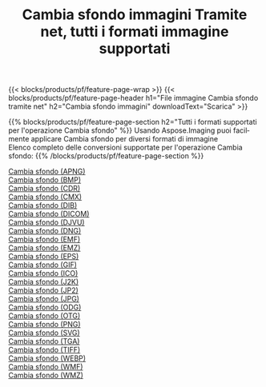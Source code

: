 ﻿---
title: Cambia sfondo immagini Tramite net, tutti i formati immagine supportati 
weight: 3920
url: /it/net/change-background 
lang: it
langdirlevel: 2
locales: zh-hans,ja,it,ru,de,es,fr,nl,id,lt,pl,pt,vi,tr,ko,zh-hant,ar,hi,th,sv,cs,uk,he
description: Usando Aspose.Imaging puoi facilmente Cambia sfondo immagini tramite net
---

{{< blocks/products/pf/feature-page-wrap >}}
{{< blocks/products/pf/feature-page-header h1="File immagine Cambia sfondo tramite net" h2="Cambia sfondo immagini" downloadText="Scarica" >}}


{{% blocks/products/pf/feature-page-section  h2="Tutti i formati supportati per l'operazione Cambia sfondo" %}}
Usando Aspose.Imaging puoi facilmente applicare Cambia sfondo per diversi formati di immagine
<br/>
Elenco completo delle conversioni supportate per l'operazione Cambia sfondo:
{{% /blocks/products/pf/feature-page-section %}}
<div class="container-fluid productfamilypage bg-gray">
    <div class="convertypes bg-gray agp-content section">
        <div class="container">
		<div class="row other-converters">
		    <div class='col-md-2 other-converter remove-lp remove-rp'><a href="/imaging/it/net/change-background/apng" >Cambia sfondo (APNG)</a></div><div class='col-md-2 other-converter remove-lp remove-rp'><a href="/imaging/it/net/change-background/bmp" >Cambia sfondo (BMP)</a></div><div class='col-md-2 other-converter remove-lp remove-rp'><a href="/imaging/it/net/change-background/cdr" >Cambia sfondo (CDR)</a></div><div class='col-md-2 other-converter remove-lp remove-rp'><a href="/imaging/it/net/change-background/cmx" >Cambia sfondo (CMX)</a></div><div class='col-md-2 other-converter remove-lp remove-rp'><a href="/imaging/it/net/change-background/dib" >Cambia sfondo (DIB)</a></div><div class='col-md-2 other-converter remove-lp remove-rp'><a href="/imaging/it/net/change-background/dicom" >Cambia sfondo (DICOM)</a></div><div class='col-md-2 other-converter remove-lp remove-rp'><a href="/imaging/it/net/change-background/djvu" >Cambia sfondo (DJVU)</a></div><div class='col-md-2 other-converter remove-lp remove-rp'><a href="/imaging/it/net/change-background/dng" >Cambia sfondo (DNG)</a></div><div class='col-md-2 other-converter remove-lp remove-rp'><a href="/imaging/it/net/change-background/emf" >Cambia sfondo (EMF)</a></div><div class='col-md-2 other-converter remove-lp remove-rp'><a href="/imaging/it/net/change-background/emz" >Cambia sfondo (EMZ)</a></div><div class='col-md-2 other-converter remove-lp remove-rp'><a href="/imaging/it/net/change-background/eps" >Cambia sfondo (EPS)</a></div><div class='col-md-2 other-converter remove-lp remove-rp'><a href="/imaging/it/net/change-background/gif" >Cambia sfondo (GIF)</a></div><div class='col-md-2 other-converter remove-lp remove-rp'><a href="/imaging/it/net/change-background/ico" >Cambia sfondo (ICO)</a></div><div class='col-md-2 other-converter remove-lp remove-rp'><a href="/imaging/it/net/change-background/j2k" >Cambia sfondo (J2K)</a></div><div class='col-md-2 other-converter remove-lp remove-rp'><a href="/imaging/it/net/change-background/jp2" >Cambia sfondo (JP2)</a></div><div class='col-md-2 other-converter remove-lp remove-rp'><a href="/imaging/it/net/change-background/jpg" >Cambia sfondo (JPG)</a></div><div class='col-md-2 other-converter remove-lp remove-rp'><a href="/imaging/it/net/change-background/odg" >Cambia sfondo (ODG)</a></div><div class='col-md-2 other-converter remove-lp remove-rp'><a href="/imaging/it/net/change-background/otg" >Cambia sfondo (OTG)</a></div><div class='col-md-2 other-converter remove-lp remove-rp'><a href="/imaging/it/net/change-background/png" >Cambia sfondo (PNG)</a></div><div class='col-md-2 other-converter remove-lp remove-rp'><a href="/imaging/it/net/change-background/svg" >Cambia sfondo (SVG)</a></div><div class='col-md-2 other-converter remove-lp remove-rp'><a href="/imaging/it/net/change-background/tga" >Cambia sfondo (TGA)</a></div><div class='col-md-2 other-converter remove-lp remove-rp'><a href="/imaging/it/net/change-background/tiff" >Cambia sfondo (TIFF)</a></div><div class='col-md-2 other-converter remove-lp remove-rp'><a href="/imaging/it/net/change-background/webp" >Cambia sfondo (WEBP)</a></div><div class='col-md-2 other-converter remove-lp remove-rp'><a href="/imaging/it/net/change-background/wmf" >Cambia sfondo (WMF)</a></div><div class='col-md-2 other-converter remove-lp remove-rp'><a href="/imaging/it/net/change-background/wmz" >Cambia sfondo (WMZ)</a></div>
                </div>
        </div>
    </div>
</div>
<br/>
